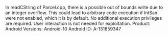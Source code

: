 In readCString of Parcel.cpp, there is a possible out of bounds write due to an integer overflow. This could lead to arbitrary code execution if IntSan were not enabled, which it is by default. No additional execution privileges are required. User interaction is not needed for exploitation. Product: Android Versions: Android-10 Android ID: A-131859347